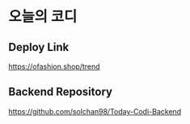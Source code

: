 # 오늘의 코디

## Deploy Link
https://ofashion.shop/trend

## Backend Repository
https://github.com/solchan98/Today-Codi-Backend